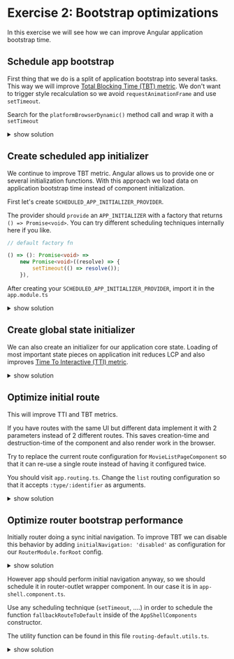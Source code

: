 # Exercise 2: Bootstrap optimizations

In this exercise we will see how we can improve Angular application bootstrap time.

## Schedule app bootstrap

First thing that we do is a split of application bootstrap into several tasks. This way we will improve [Total Blocking Time (TBT) metric](https://web.dev/i18n/en/tbt/).
We don't want to trigger style recalculation so we avoid `requestAnimationFrame` and use `setTimeout`.

Search for the `platformBrowserDynamic()` method call and wrap it with a `setTimeout`

<details>
    <summary>show solution</summary>

Go to `main.ts` file and wrap `platformBrowserDynamic` call into `setTimeout`:

<!-- TODO: Check ex number -->

```typescript
// Wrap platformBrowserDynamic into setTimeout
setTimeout(() =>
  platformBrowserDynamic()
    .bootstrapModule(AppModule)
    .catch((err) => console.error(err))
);
```

</details>

## Create scheduled app initializer

We continue to improve TBT metric. Angular allows us to provide one or several initialization functions.
With this approach we load data on application bootstrap time instead of component initialization.

First let's create `SCHEDULED_APP_INITIALIZER_PROVIDER`.

The provider should `provide` an `APP_INITIALIZER` with a factory that returns `() => Promise<void>`. 
You can try different scheduling techniques internally here if you like.

```ts
// default factory fn

() => (): Promise<void> =>
    new Promise<void>((resolve) => {
        setTimeout(() => resolve());
    }),
```

After creating your `SCHEDULED_APP_INITIALIZER_PROVIDER`, import it in the `app.module.ts`

<details>
    <summary>show solution</summary>

Create `chunk-app-initializer.provider.ts` near `app.module.ts` with following content:

```typescript
import { APP_INITIALIZER } from "@angular/core";

/**
 * **🚀 Perf Tip for TBT:**
 *
 * Use `APP_INITIALIZER` and an init method in data services to run data fetching
 * on app bootstrap instead of component initialization.
 */
export const SCHEDULED_APP_INITIALIZER_PROVIDER = [
  {
    provide: APP_INITIALIZER,
    useFactory: () => (): Promise<void> =>
      new Promise<void>((resolve) => {
        setTimeout(() => resolve());
      }),
    deps: [],
    multi: true,
  },
];
```

Add an import of our initializer in `app.module.ts`:

```typescript
// Exercise 2: Include app intializer import here.

import { SCHEDULED_APP_INITIALIZER_PROVIDER } from "./chunk-app-initializer.provider";
```

Provide it in `app.module.ts` providers array:

```typescript
providers: [
    ...
    // Include app intializer import here.

    SCHEDULED_APP_INITIALIZER_PROVIDER,
    ...
```

</details>

## Create global state initializer

We can also create an initializer for our application core state.
Loading of most important state pieces on application init reduces LCP and also improves [Time To Interactive (TTI) metric](https://web.dev/i18n/en/tti/).

<details>
    <summary>show solution</summary>

Near `app.module.ts` create `state-app-initializer.provider.ts` with following content:

```typescript
import { APP_INITIALIZER } from "@angular/core";
import { GenreResource } from "./data-access/api/resources/genre.resource";
import { MovieState } from "./shared/state/movie.state";
import { RouterState } from "./shared/router/router.state";
import { take } from "rxjs";

function initializeState(
  movieState: MovieState,
  routerState: RouterState,
  genreResource: GenreResource
) {
  return (): void => {
    // sideBar prefetch
    genreResource.getGenresCached().pipe(take(1)).subscribe();
    // initial route prefetch
    routerState.routerParams$
      .pipe(take(1))
      .subscribe(({ layout, type, identifier }) => {
        // default route
        layout === "list" &&
          type === "category" &&
          movieState.initialize({ category: identifier });
        // movie detail route
        layout === "detail" &&
          type === "movie" &&
          movieState.initialize({ movieId: identifier });
      });
  };
}

/**
 * **🚀 Perf Tip for LCP, TTI:**
 *
 * Use `APP_INITIALIZER` and an init method in data services to run data fetching
 * on app bootstrap instead of component initialization.
 */
export const GLOBAL_STATE_APP_INITIALIZER_PROVIDER = [
  {
    provide: APP_INITIALIZER,
    useFactory: initializeState,
    deps: [MovieState, RouterState, GenreResource],
    multi: true,
  },
];
```

Add an import of our initializer in `app.module.ts`:

```typescript
// Exercise 2: Include app intializer import here.

import { GLOBAL_STATE_APP_INITIALIZER_PROVIDER } from "./state-app-initializer.provider";
```

Provide it in `app.module.ts` providers array:

```typescript
providers: [
    ...
    // Include state intializer import here.
    GLOBAL_STATE_APP_INITIALIZER_PROVIDER,
    ...
```

</details>

## Optimize initial route

This will improve TTI and TBT metrics.

If you have routes with the same UI but different data implement it with 2 parameters instead of 2 different routes.
This saves creation-time and destruction-time of the component and also render work in the browser.

Try to replace the current route configuration for `MovieListPageComponent` so that it can re-use a single route
instead of having it configured twice.

You should visit `app.routing.ts`. Change the `list` routing configuration so that it accepts `:type/:identifier` as arguments.

<details>
    <summary>show solution</summary>

Go to `app.routing.ts` and replace this routes with single one:

```typescript

    // Replace next 2 routes

    // {
    //     path: 'list/category/:category',
    //     component: MovieListPageComponent,
    // },
    // {
    //     path: 'list/genre/:genre',
    //     component: MovieListPageComponent,
    // }
    {
        path: 'list/:type/:identifier',
        component: MovieListPageComponent,
    },
```

</details>

## Optimize router bootstrap performance

Initially router doing a sync initial navigation.
To improve TBT we can disable this behavior by adding `initialNavigation: 'disabled'` as configuration
for our `RouterModule.forRoot` config.

<details>
    <summary>show solution</summary>

Go to `app.routing.ts` and extend `RouterModule.forRoot()` with following:

```typescript
  RouterModule.forRoot(ROUTES, {
    enableTracing: false,

    // Disable route initial navigation here.

    initialNavigation: 'disabled',
    ...
```

</details>

However app should perform initial navigation anyway, so we should schedule it in router-outlet wrapper component.
In our case it is in `app-shell.component.ts`.

Use any scheduling technique (`setTimeout`, ....) in order to schedule the function
`fallbackRouteToDefault` inside of the `AppShellComponents` constructor.

The utility function can be found in this file `routing-default.utils.ts`.

<details>
    <summary>show solution</summary>

Add import of routing utility function:

```typescript
// Exercise 2: Add fallback util import here

import { fallbackRouteToDefault } from "../routing-default.utils";
```

Extend constructor with following:

```typescript
// Schedule navigation here

setTimeout(() =>
  this.router.navigate([fallbackRouteToDefault(document.location.pathname)])
);
```

</details>
